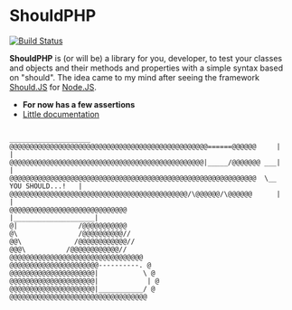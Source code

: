 ShouldPHP
=========
[![Build Status](https://travis-ci.org/GabrielJMJ/ShouldPHP.svg?branch=dev)](https://travis-ci.org/GabrielJMJ/ShouldPHP)

**ShouldPHP** is (or will be) a library for you, developer, to test your classes and objects and their methods and properties with a simple syntax based on "should". The idea came to my mind after seeing the framework [Should.JS](https://github.com/shouldjs/should.js) for [Node.JS](nodejs.org).

* **For now has a few assertions**
* [Little documentation](https://github.com/GabrielJMJ/ShouldPHP/wiki/Documentation)
```
                                                                   ____________________
@@@@@@@@@@@@@@@@@@@@@@@@@@@@@@@@@@@@@@@@@@@@@@@@@======@@@@@@     |                    |
@@@@@@@@@@@@@@@@@@@@@@@@@@@@@@@@@@@@@@@@@@@@@@@@|_____/@@@@@@@ ___|                    |
@@@@@@@@@@@@@@@@@@@@@@@@@@@@@@@@@@@@@@@@@@@@@@@@@@@@@@@@@@@@@  \__    YOU SHOULD...!   |
@@@@@@@@@@@@@@@@@@@@@@@@@@@@@@@@@@@@@@@@@@@@/\@@@@@@/\@@@@@@      |                    |
@@@@@@@@@@@@@@@@@@@@@@@@@@@@@                                     |____________________|
@|               /@@@@@@@@@@@
@\               /@@@@@@@@@@//
@@\             /@@@@@@@@@@@@//
@@@\          /@@@@@@@@@@@@//
@@@@@@@@@@@@@@@@@@@@@@@@@@@@@@@@@
@@@@@@@@@@@@@@@@@@@@@@----------. @
@@@@@@@@@@@@@@@@@@@@@|           \ @
@@@@@@@@@@@@@@@@@@@@@|            | @
@@@@@@@@@@@@@@@@@@@@@|___________/ @
@@@@@@@@@@@@@@@@@@@@@@@@@@@@@@@@@@
```